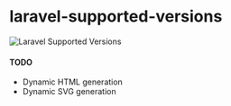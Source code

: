 # laravel-supported-versions

![Laravel Supported Versions](https://cdn.rawgit.com/pravindahal/laravel-supported-versions/master/main-static-2017-02-01.svg)

#### TODO

- Dynamic HTML generation
- Dynamic SVG generation
